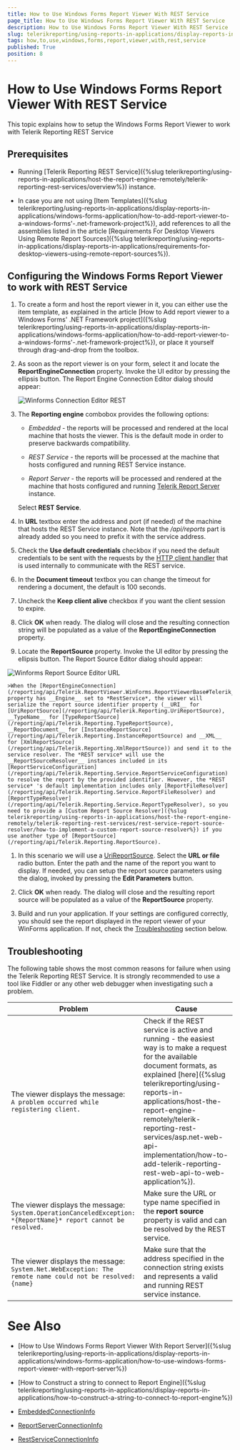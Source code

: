 ```yaml
---
title: How to Use Windows Forms Report Viewer With REST Service
page_title: How to Use Windows Forms Report Viewer With REST Service 
description: How to Use Windows Forms Report Viewer With REST Service
slug: telerikreporting/using-reports-in-applications/display-reports-in-applications/windows-forms-application/how-to-use-windows-forms-report-viewer-with-rest-service
tags: how,to,use,windows,forms,report,viewer,with,rest,service
published: True
position: 8
---
```


# How to Use Windows Forms Report Viewer With REST Service

This topic explains how to setup the Windows Forms Report Viewer to work with Telerik Reporting REST Service

## Prerequisites

* Running [Telerik Reporting REST Service]({%slug telerikreporting/using-reports-in-applications/host-the-report-engine-remotely/telerik-reporting-rest-services/overview%}) instance. 

* In case you are not using [Item Templates]({%slug telerikreporting/using-reports-in-applications/display-reports-in-applications/windows-forms-application/how-to-add-report-viewer-to-a-windows-forms'-.net-framework-project%}), add references to all the assemblies listed in the article [Requirements For Desktop Viewers Using Remote Report Sources]({%slug telerikreporting/using-reports-in-applications/display-reports-in-applications/requirements-for-desktop-viewers-using-remote-report-sources%}).

## Configuring the Windows Forms Report Viewer to work with REST Service

1. To create a form and host the report viewer in it, you can either use the item template, as explained in the article [How to Add report viewer to a Windows Forms' .NET Framework project]({%slug telerikreporting/using-reports-in-applications/display-reports-in-applications/windows-forms-application/how-to-add-report-viewer-to-a-windows-forms'-.net-framework-project%}), or place it yourself through drag-and-drop from the toolbox. 

1. As soon as the report viewer is on your form, select it and locate the __ReportEngineConnection__ property. Invoke the UI editor by pressing the ellipsis button. The Report Engine Connection Editor dialog should appear: 

	![Winforms Connection Editor REST](images/WinformsConnectionEditor_REST.png)

1. The __Reporting engine__ combobox provides the following options: 

   + *Embedded* - the reports will be processed and rendered at the local machine that hosts the viewer. This is the default mode in order to preserve backwards compatibility. 

   + *REST Service* - the reports will be processed at the machine that hosts configured and running REST Service instance. 

   + *Report Server* - the reports will be processed and rendered at the machine that hosts configured and running [Telerik Report Server](http://docs.telerik.com/report-server/introduction) instance. 
   
   Select __REST Service__. 

1. In __URL__ textbox enter the address and port (if needed) of the machine that hosts the REST Service instance. Note that the */api/reports* part is already added so you need to prefix it with the service address. 

1. Check the __Use default credentials__ checkbox if you need the default credentials to be sent with the requests by the [HTTP client handler](https://msdn.microsoft.com/query/dev14.query?appId=Dev14IDEF1&l&EN-US&k=k(System.Net.Http.HttpClientHandler.UseDefaultCredentials)) that is used internally to communicate with the REST service. 

1. In the __Document timeout__ textbox you can change the timeout for rendering a document, the default is 100 seconds. 

1. Uncheck the __Keep client alive__ checkbox if you want the client session to expire. 

1. Click __OK__ when ready. The dialog will close and the resulting connection string will be populated as a value of the __ReportEngineConnection__ property. 

1. Locate the __ReportSource__ property. Invoke the UI editor by pressing the ellipsis button. The Report Source Editor dialog should appear: 

  ![Winforms Report Source Editor URL](images/WinformsReportSourceEditor_URL.png)

    >When the [ReportEngineConnection](/reporting/api/Telerik.ReportViewer.WinForms.ReportViewerBase#Telerik_ReportViewer_WinForms_ReportViewerBase_ReportEngineConnection) property has __Engine__ set to *RestService*, the viewer will serialize the report source identifier property (__URI__ for [UriReportSource](/reporting/api/Telerik.Reporting.UriReportSource), __TypeName__ for [TypeReportSource](/reporting/api/Telerik.Reporting.TypeReportSource), __ReportDocument__ for [InstanceReportSource](/reporting/api/Telerik.Reporting.InstanceReportSource) and __XML__ for [XmlReportSource](/reporting/api/Telerik.Reporting.XmlReportSource)) and send it to the service resolver. The *REST service* will use the __ReportSourceResolver__ instances included in its [ReportServiceConfiguration](/reporting/api/Telerik.Reporting.Service.ReportServiceConfiguration) to resolve the report by the provided identifier. However, the *REST service* 's default implementation includes only [ReportFileResolver](/reporting/api/Telerik.Reporting.Service.ReportFileResolver) and [ReportTypeResolver](/reporting/api/Telerik.Reporting.Service.ReportTypeResolver), so you need to provide a [Custom Report Source Resolver]({%slug telerikreporting/using-reports-in-applications/host-the-report-engine-remotely/telerik-reporting-rest-services/rest-service-report-source-resolver/how-to-implement-a-custom-report-source-resolver%}) if you use another type of [ReportSource](/reporting/api/Telerik.Reporting.ReportSource). 

1. In this scenario we will use a [UriReportSource](/reporting/api/Telerik.Reporting.UriReportSource). Select the __URL or file__ radio button. Enter the path and the name of the report you want to display. If needed, you can setup the report source parameters using the dialog, invoked by pressing the __Edit Parameters__ button. 

1. Click __OK__ when ready. The dialog will close and the resulting report source will be populated as a value of the __ReportSource__ property. 

1. Build and run your application. If your settings are configured correctly, you should see the report displayed in the report viewer of your WinForms application. If not, check the [Troubleshooting](#Troubleshooting) section below. 

## Troubleshooting

The following table shows the most common reasons for failure when using the Telerik Reporting REST Service. It is strongly recommended to use a tool like Fiddler or any other web debugger when investigating such a problem. 


| Problem | Cause |
| ------ | ------ |
|The viewer displays the message:<br />`A problem occurred while registering client.`|Check if the REST service is active and running - the easiest way is to make a request for the available document formats, as explained [here]({%slug telerikreporting/using-reports-in-applications/host-the-report-engine-remotely/telerik-reporting-rest-services/asp.net-web-api-implementation/how-to-add-telerik-reporting-rest-web-api-to-web-application%}).|
|The viewer displays the message:<br />`System.OperationCanceledException: *{ReportName}* report cannot be resolved.`|Make sure the URL or type name specified in the __report source__ property is valid and can be resolved by the REST service.|
|The viewer displays the message:<br />`System.Net.WebException: The remote name could not be resolved: {name}`|Make sure that the address specified in the connection string exists and represents a valid and running REST service instance.|

# See Also

* [How to Use Windows Forms Report Viewer With Report Server]({%slug telerikreporting/using-reports-in-applications/display-reports-in-applications/windows-forms-application/how-to-use-windows-forms-report-viewer-with-report-server%})

* [How to Construct a string to connect to Report Engine]({%slug telerikreporting/using-reports-in-applications/display-reports-in-applications/how-to-construct-a-string-to-connect-to-report-engine%}) 

* [EmbeddedConnectionInfo](/reporting/api/Telerik.ReportViewer.Common.EmbeddedConnectionInfo)  

* [ReportServerConnectionInfo](/reporting/api/Telerik.ReportViewer.Common.ReportServerConnectionInfo)  

* [RestServiceConnectionInfo](/reporting/api/Telerik.ReportViewer.Common.RestServiceConnectionInfo)
